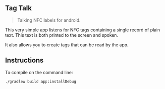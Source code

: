 ## Tag Talk

> Talking NFC labels for android.

This very simple app listens for NFC tags containing a single record of plain text. This text is both printed to the screen and spoken.

It also allows you to create tags that can be read by the app.

## Instructions

To compile on the command line:
```bash
./gradlew build app:installDebug
````
